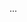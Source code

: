 <panel type="success" header=":trophy: Can explain cloud computing :star::star::star::star:" expandable expanded no-close>

<panel type="success" header=":trophy: Can distinguish between IaaS, PaaS, and SaaS :star::star::star::star:" expandable>
  <include src="../../book/reuse/cloudComputing/services/full.md" />
  <panel header=":trophy: Evidence" expanded>

...

  </panel>
</panel>

</panel>
